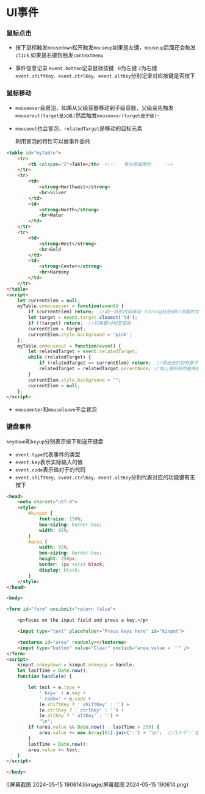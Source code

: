 # UI事件

### 鼠标点击

- 按下鼠标触发`mousedown`松开触发`mouseup`如果是左键，`mouseup`后面还会触发`click`  如果是右键则触发`contextmenu`

- 事件信息记录
  `event.botton`记录鼠标按键 ` 0`为左键 `2`为右键
  `event.shiftKey、event.ctrlKey、event.altKey`分别记录对应按键是否按下

### 鼠标移动

- `mouseover`会冒泡，如果从父级容器移动到子级容器，父级会先触发`mouserout(target是父级)`然后触发`mouseover(target是子级)`-

- `mouseout`也会冒泡，`relatedTarget`是移动的目标元素

  利用冒泡的特性可以做事件委托

```html
<table id="myTable">
    <tr>
        <th colspan="2">Table</th>  <!--   表头跨越两列     -->
    </tr>
    <tr>
        <td>
            <strong>Northwest</strong>
            <br>Silver
        </td>
        <td>
            <strong>North</strong>
            <br>Water
        </td>
    </tr>
    <tr>
        <td>
            <strong>West</strong>
            <br>Gold
        </td>
        <td>
            <strong>Center</strong>
            <br>Harmony
        </td>
    </tr>
</table>
<script>
    let currentElem = null;
    myTable.onmouseover = function(event) {
        if (currentElem) return;  //同一块的内部移动（strong标签和br后面的文本之间的移动）不处理
        let target = event.target.closest('td');
        if (!target) return;  //只需要td标签变色
        currentElem = target;
        currentElem.style.background = 'pink';
    };
    myTable.onmouseout = function(event) {
        let relatedTarget = event.relatedTarget;  
        while (relatedTarget) {
            if (relatedTarget == currentElem) return;  //移出去的目标是子结点时不处理
            relatedTarget = relatedTarget.parentNode; //向上溯所有的祖先结点
        }
        currentElem.style.background = "";
        currentElem = null;
    };
</script>
```

- `mouseenter`和`mouseleave`不会冒泡

### 键盘事件

`keydown`和`keyup`分别表示按下和送开键盘

- `event.type`代表事件的类型
- `event.key`表示实际输入的值
- `event.code`表示值对于的代码
- `event.shiftKey、event.ctrlKey、event.altKey`分别代表对应的功能键有无按下

```html
<head>
    <meta charset="utf-8">
    <style>
        #kinput {
            font-size: 150%;
            box-sizing: border-box;
            width: 95%;
        }
        #area {
            width: 95%;
            box-sizing: border-box;
            height: 250px;
            border: 1px solid black;
            display: block;
        }
    </style>
</head>

<body>

<form id="form" onsubmit="return false">

    <p>Focus on the input field and press a key.</p>

    <input type="text" placeholder="Press keys here" id="kinput">

    <textarea id="area" readonly></textarea>
    <input type="button" value="Clear" onclick="area.value = ''" />
</form>
<script>
    kinput.onkeydown = kinput.onkeyup = handle;
    let lastTime = Date.now();
    function handle(e) {

        let text = e.type +
            ' key=' + e.key +
            ' code=' + e.code +
            (e.shiftKey ? ' shiftKey' : '') +
            (e.ctrlKey ? ' ctrlKey' : '') +
            (e.altKey ? ' altKey' : '') +
            "\n";
        if (area.value && Date.now() - lastTime > 250) {
            area.value += new Array(81).join('-') + '\n';  //八十个'-'加一个换行
        }
        lastTime = Date.now();
        area.value += text;
    }
</script>

</body>
```

![屏幕截图 2024-05-15 190614](image/屏幕截图 2024-05-15 190614.png)